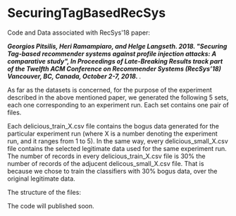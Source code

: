 # SecuringTagBasedRecSys
Code and Data associated with RecSys'18 paper:

<i>
<b>
Georgios Pitsilis, Heri Ramampiaro, and Helge Langseth. 2018. "Securing Tag-based recommender systems against profile injection attacks: A comparative study", In Proceedings of Late-Breaking Results track part of the Twelfth ACM Conference on Recommender Systems (RecSys’18) Vancouver, BC, Canada, October 2-7, 2018.
</b>
</i>
.

As far as the datasets is concerned, for the purpose of the experiment described in the above mentioned paper, we generated the following 5 sets, each one corresponding to an experiment run. Each set contains one pair of files.

Each delicious_train_X.csv file contains the bogus data generated for the particular experiment run (where X is a number denoting the experiment run, and it ranges from 1 to 5). In the same way, every delicious_small_X.csv file contains the selected legitimate data used for the same experiment run.
The number of records in every delicious_train_X.csv file is 30% the number of records of the adjucent delicous_small_X.csv file. That is because we chose to train the classifiers with 30% bogus data, over the original legitimate data.


The structure of the files:


The code will published soon.
